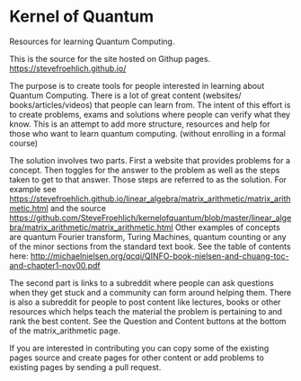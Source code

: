 # Kernel of Quantum
Resources for learning Quantum Computing.

This is the source for the site hosted on Githup pages.
https://stevefroehlich.github.io/

The purpose is to create tools for people interested in learning
about Quantum Computing. There is a lot of great content (websites/
books/articles/videos) that people can learn from. The intent of this effort 
is to create problems, exams and solutions where people can verify what 
they know. This is an attempt to add more structure, resources and 
help for those who want to learn quantum computing. (without enrolling 
in a formal course)

The solution involves two parts. First a website that provides problems 
for a concept. Then toggles for the answer to the problem as well as 
the steps taken to get to that answer. Those steps are referred to as 
the solution. For example see 
https://stevefroehlich.github.io/linear_algebra/matrix_arithmetic/matrix_arithmetic.html 
and the source
https://github.com/SteveFroehlich/kernelofquantum/blob/master/linear_algebra/matrix_arithmetic/matrix_arithmetic.html
Other examples of concepts are quantum Fourier transform, Turing Machines, 
quantum counting or any of the minor sections from the standard text book.
See the table of contents here:
http://michaelnielsen.org/qcqi/QINFO-book-nielsen-and-chuang-toc-and-chapter1-nov00.pdf

The second part is links to a subreddit where people can
ask questions when they get stuck and a community can form around 
helping them. There is also a subreddit for people
to post content like lectures, books or other resources which helps 
teach the material the problem is pertaining to and rank the best content. 
See the Question and Content buttons at the bottom of the matrix_arithmetic 
page. 

If you are interested in contributing you can copy some of the existing
pages source and create pages for other content or add problems to existing
pages by sending a pull request.